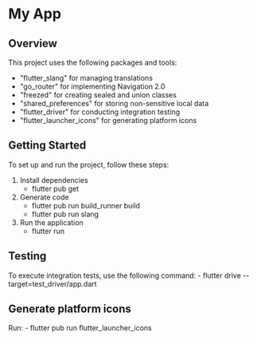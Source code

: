 # My App

## Overview

This project uses the following packages and tools:
- "flutter_slang" for managing translations
- "go_router" for implementing Navigation 2.0
- "freezed" for creating sealed and union classes
- "shared_preferences" for storing non-sensitive local data
- "flutter_driver" for conducting integration testing
- "flutter_launcher_icons" for generating platform icons

## Getting Started

To set up and run the project, follow these steps:
1. Install dependencies
    - flutter pub get
2. Generate code
    - flutter pub run build_runner build
    - flutter pub run slang
3. Run the application
    - flutter run

## Testing

To execute integration tests, use the following command:
    - flutter drive --target=test_driver/app.dart

## Generate platform icons

Run: 
    - flutter pub run flutter_launcher_icons


